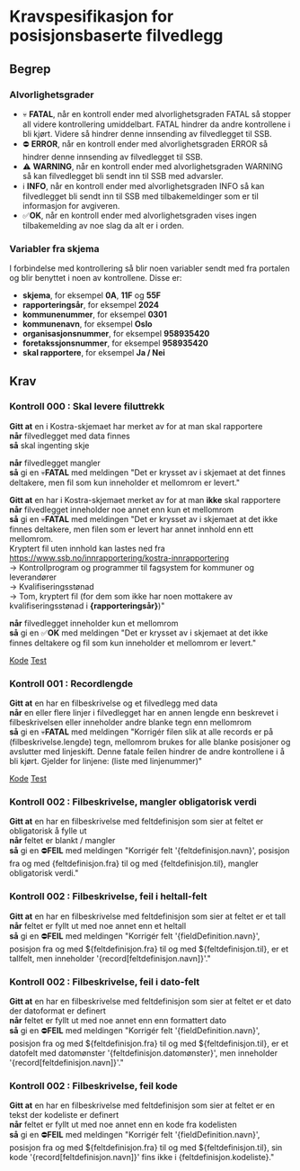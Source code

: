 # Kravspesifikasjon for posisjonsbaserte filvedlegg

## Begrep

### <a name="alvorligehetsgrader">Alvorlighetsgrader</a>
* :skull: **FATAL**, når en kontroll ender med alvorlighetsgraden FATAL så stopper all videre kontrollering umiddelbart. FATAL hindrer da andre kontrollene i bli kjørt. Videre så hindrer denne innsending av filvedlegget til SSB.
* :no_entry: **ERROR**, når en kontroll ender med alvorlighetsgraden ERROR så hindrer denne innsending av filvedlegget til SSB.
* :warning: **WARNING**, når en kontroll ender med alvorlighetsgraden WARNING så kan filvedlegget bli sendt inn til SSB med advarsler.
* :information_source: **INFO**, når en kontroll ender med alvorlighetsgraden INFO så kan filvedlegget bli sendt inn til SSB med tilbakemeldinger som er til informasjon for avgiveren.
* :white_check_mark:**OK**, når en kontroll ender med alvorlighetsgraden vises ingen tilbakemelding av noe slag da alt er i orden.

### <a name="variabler">Variabler fra skjema</a>
I forbindelse med kontrollering så blir noen variabler sendt med fra portalen og blir benyttet i noen av kontrollene. Disse er:
* <a name="skjema">**skjema**</a>, for eksempel **0A**, **11F** og **55F**
* <a name="rapporteringsar">**rapporteringsår**</a>, for eksempel **2024**
* <a name="kommunenummer">**kommunenummer**</a>, for eksempel **0301**
* <a name="kommunenavn">**kommunenavn**</a>, for eksempel **Oslo**
* <a name="organisasjonsnummer">**organisasjonsnummer**</a>, for eksempel **958935420**
* <a name="foretaksnummer">**foretakssjonsnummer**</a>, for eksempel **958935420**
* <a name="skal_rapportere">**skal rapportere**</a>, for eksempel **Ja / Nei**

## Krav

### Kontroll 000 : Skal levere filuttrekk

**Gitt at** en i Kostra-skjemaet har merket av for at man skal rapportere<br/>
**når** filvedlegget med data finnes<br/>
**så** skal ingenting skje

**når** filvedlegget mangler<br/>
**så** gi en :skull:**FATAL** med meldingen "Det er krysset av i skjemaet at det finnes deltakere, men fil som kun inneholder et mellomrom er levert."

**Gitt at** en har i Kostra-skjemaet merket av for at man **ikke** skal rapportere<br/>
**når** filvedlegget inneholder noe annet enn kun et mellomrom<br/>
**så** gi en :skull:**FATAL** med meldingen "Det er krysset av i skjemaet at det ikke finnes deltakere, men filen som er levert har annet innhold enn ett mellomrom.<br/>
Kryptert fil uten innhold kan lastes ned fra https://www.ssb.no/innrapportering/kostra-innrapportering<br/>
-> Kontrollprogram og programmer til fagsystem for kommuner og leverandører<br/>
-> Kvalifiseringsstønad<br/>
-> Tom, kryptert fil (for dem som ikke har noen mottakere av kvalifiseringsstønad i **{rapporteringsår}**)"

**når** filvedlegget inneholder kun et mellomrom<br/>
**så** gi en :white_check_mark:**OK** med meldingen "Det er krysset av i skjemaet at det ikke finnes deltakere og fil som kun inneholder et mellomrom er levert."

[Kode](/kontroller/src/main/kotlin/no/ssb/kostra/validation/rule/Rule000HasAttachment.kt)
[Test](/kontroller/src/test/kotlin/no/ssb/kostra/validation/rule/Rule000HasAttachmentTest.kt)

### Kontroll 001 : Recordlengde

**Gitt at** en har en filbeskrivelse og et filvedlegg med data<br/>
**når** en eller flere linjer i filvedlegget har en annen lengde enn beskrevet i filbeskrivelsen eller inneholder andre blanke tegn enn mellomrom<br/>
**så** gi en :skull:**FATAL** med meldingen "Korrigér filen slik at alle records er på (filbeskrivelse.lengde) tegn, mellomrom brukes for alle blanke posisjoner og avslutter med linjeskift. Denne fatale feilen hindrer de andre kontrollene i å bli kjørt. Gjelder for linjene: (liste med linjenummer)"

[Kode](/kontroller/src/main/kotlin/no/ssb/kostra/validation/rule/Rule001RecordLength.kt)
[Test](/kontroller/src/test/kotlin/no/ssb/kostra/validation/rule/Rule001RecordLengthTest.kt)


### Kontroll 002 : Filbeskrivelse, mangler obligatorisk verdi

**Gitt at** en har en filbeskrivelse med feltdefinisjon som sier at feltet er obligatorisk å fylle ut<br/>
**når** feltet er blankt / mangler<br/>
**så** gi en :no_entry:**FEIL** med meldingen "Korrigér felt '{feltdefinisjon.navn}', posisjon fra og med {feltdefinisjon.fra} til og med {feltdefinisjon.til}, mangler obligatorisk verdi."

### Kontroll 002 : Filbeskrivelse, feil i heltall-felt

**Gitt at** en har en filbeskrivelse med feltdefinisjon som sier at feltet er et tall<br/>
**når** feltet er fyllt ut med noe annet enn et heltall<br/>
**så** gi en :no_entry:**FEIL** med meldingen "Korrigér felt '{fieldDefinition.navn}', posisjon fra og med ${feltdefinisjon.fra} til og med ${feltdefinisjon.til}, er et tallfelt, men inneholder '{record[feltdefinisjon.navn]}'."

### Kontroll 002 : Filbeskrivelse, feil i dato-felt

**Gitt at** en har en filbeskrivelse med feltdefinisjon som sier at feltet er et dato der datoformat er definert<br/>
**når** feltet er fyllt ut med noe annet enn enn formattert dato<br/>
**så** gi en :no_entry:**FEIL** med meldingen "Korrigér felt '{fieldDefinition.navn}', posisjon fra og med ${feltdefinisjon.fra} til og med ${feltdefinisjon.til}, er et datofelt med datomønster '{feltdefinisjon.datomønster}', men inneholder '{record[feltdefinisjon.navn]}'."


### Kontroll 002 : Filbeskrivelse, feil kode

**Gitt at** en har en filbeskrivelse med feltdefinisjon som sier at feltet er en tekst der kodeliste er definert<br/>
**når** feltet er fyllt ut med noe annet enn en kode fra kodelisten<br/>
**så** gi en :no_entry:**FEIL** med meldingen "Korrigér felt '{fieldDefinition.navn}', posisjon fra og med ${feltdefinisjon.fra} til og med ${feltdefinisjon.til}, sin kode '{record[feltdefinisjon.navn]}' fins ikke i {feltdefinisjon.kodeliste}."

